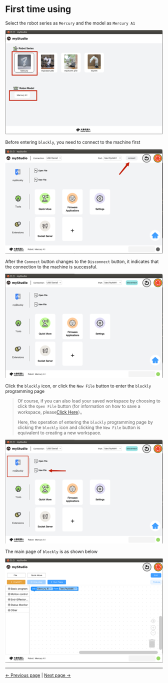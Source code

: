 # First time using



Select the robot series as `Mercury` and the model as `Mercury A1`

<img src="..\resources\1-blockly\images\firstUse\1.png" style="zoom: 67%;" />


Before entering `blockly`, you need to connect to the machine first

<img src="..\resources\1-blockly\images\firstUse\2.png" alt="2" style="zoom:67%;" />



After the `Connect` button changes to the `Disconnect` button, it indicates that the connection to the machine is successful.

<img src="..\resources\1-blockly\images\firstUse\3.png" alt="2" style="zoom:67%;" />

Click the `blockly` icon, or click the `New File` button to enter the `blockly` programming page

> Of course, if you can also load your saved workspace by choosing to click the `Open File` button (for information on how to save a workspace, please[Click Here](./3-littleCase.md)）。
>
> Here, the operation of entering the `blockly` programming page by clicking the `blockly` icon and clicking the `New File` button is equivalent to creating a new workspace.

<img src="..\resources\1-blockly\images\firstUse\3.5.png" style="zoom:67%;" />



The main page of `blockly` is as shown below

<img src="..\resources\1-blockly\images\firstUse\4.png" style="zoom:67%;" />

---

[← Previous page](./README.md) | [Next page →](./2-interface_description.md)